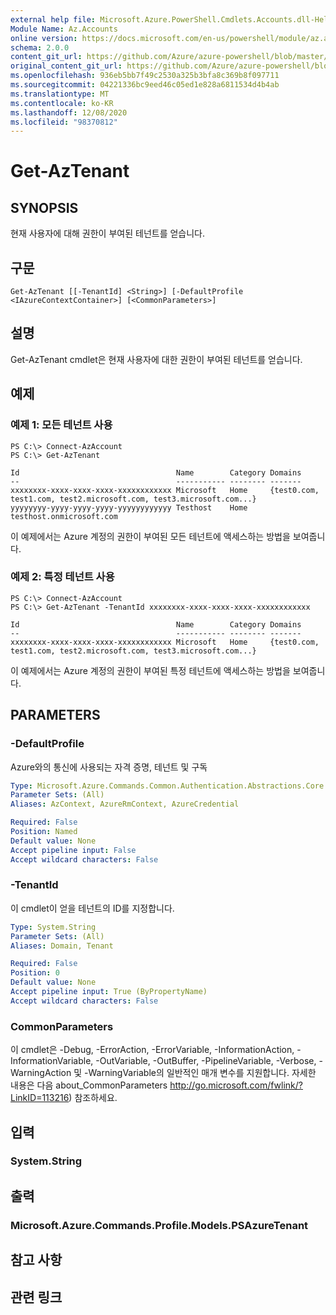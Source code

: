 ```yaml
---
external help file: Microsoft.Azure.PowerShell.Cmdlets.Accounts.dll-Help.xml
Module Name: Az.Accounts
online version: https://docs.microsoft.com/en-us/powershell/module/az.accounts/get-aztenant
schema: 2.0.0
content_git_url: https://github.com/Azure/azure-powershell/blob/master/src/Accounts/Accounts/help/Get-AzTenant.md
original_content_git_url: https://github.com/Azure/azure-powershell/blob/master/src/Accounts/Accounts/help/Get-AzTenant.md
ms.openlocfilehash: 936eb5bb7f49c2530a325b3bfa8c369b8f097711
ms.sourcegitcommit: 04221336bc9eed46c05ed1e828a6811534d4b4ab
ms.translationtype: MT
ms.contentlocale: ko-KR
ms.lasthandoff: 12/08/2020
ms.locfileid: "98370812"
---
```

# Get-AzTenant

## SYNOPSIS
현재 사용자에 대해 권한이 부여된 테넌트를 얻습니다.

## 구문

```
Get-AzTenant [[-TenantId] <String>] [-DefaultProfile <IAzureContextContainer>] [<CommonParameters>]
```

## 설명
Get-AzTenant cmdlet은 현재 사용자에 대한 권한이 부여된 테넌트를 얻습니다.

## 예제

### 예제 1: 모든 테넌트 사용
```
PS C:\> Connect-AzAccount
PS C:\> Get-AzTenant

Id                                   Name        Category Domains
--                                   ----------- -------- -------
xxxxxxxx-xxxx-xxxx-xxxx-xxxxxxxxxxxx Microsoft   Home     {test0.com, test1.com, test2.microsoft.com, test3.microsoft.com...}
yyyyyyyy-yyyy-yyyy-yyyy-yyyyyyyyyyyy Testhost    Home     testhost.onmicrosoft.com
```

이 예제에서는 Azure 계정의 권한이 부여된 모든 테넌트에 액세스하는 방법을 보여줍니다.

### 예제 2: 특정 테넌트 사용
```
PS C:\> Connect-AzAccount
PS C:\> Get-AzTenant -TenantId xxxxxxxx-xxxx-xxxx-xxxx-xxxxxxxxxxxx

Id                                   Name        Category Domains
--                                   ----------- -------- -------
xxxxxxxx-xxxx-xxxx-xxxx-xxxxxxxxxxxx Microsoft   Home     {test0.com, test1.com, test2.microsoft.com, test3.microsoft.com...}
```

이 예제에서는 Azure 계정의 권한이 부여된 특정 테넌트에 액세스하는 방법을 보여줍니다.

## PARAMETERS

### -DefaultProfile
Azure와의 통신에 사용되는 자격 증명, 테넌트 및 구독

```yaml
Type: Microsoft.Azure.Commands.Common.Authentication.Abstractions.Core.IAzureContextContainer
Parameter Sets: (All)
Aliases: AzContext, AzureRmContext, AzureCredential

Required: False
Position: Named
Default value: None
Accept pipeline input: False
Accept wildcard characters: False
```

### -TenantId
이 cmdlet이 얻을 테넌트의 ID를 지정합니다.

```yaml
Type: System.String
Parameter Sets: (All)
Aliases: Domain, Tenant

Required: False
Position: 0
Default value: None
Accept pipeline input: True (ByPropertyName)
Accept wildcard characters: False
```

### CommonParameters
이 cmdlet은 -Debug, -ErrorAction, -ErrorVariable, -InformationAction, -InformationVariable, -OutVariable, -OutBuffer, -PipelineVariable, -Verbose, -WarningAction 및 -WarningVariable의 일반적인 매개 변수를 지원합니다. 자세한 내용은 다음 about_CommonParameters http://go.microsoft.com/fwlink/?LinkID=113216) 참조하세요.

## 입력

### System.String

## 출력

### Microsoft.Azure.Commands.Profile.Models.PSAzureTenant

## 참고 사항

## 관련 링크
